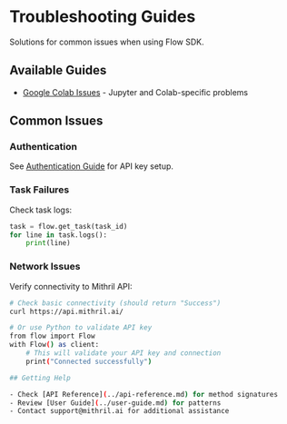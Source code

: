 # Troubleshooting Guides

Solutions for common issues when using Flow SDK.

## Available Guides

- [Google Colab Issues](COLAB_TROUBLESHOOTING.md) - Jupyter and Colab-specific problems

## Common Issues

### Authentication
See [Authentication Guide](../getting-started/authentication.md) for API key setup.

### Task Failures
Check task logs:
```python
task = flow.get_task(task_id)
for line in task.logs():
    print(line)
```

### Network Issues
Verify connectivity to Mithril API:
```bash
# Check basic connectivity (should return "Success")
curl https://api.mithril.ai/

# Or use Python to validate API key
from flow import Flow
with Flow() as client:
    # This will validate your API key and connection
    print("Connected successfully")

## Getting Help

- Check [API Reference](../api-reference.md) for method signatures
- Review [User Guide](../user-guide.md) for patterns
- Contact support@mithril.ai for additional assistance